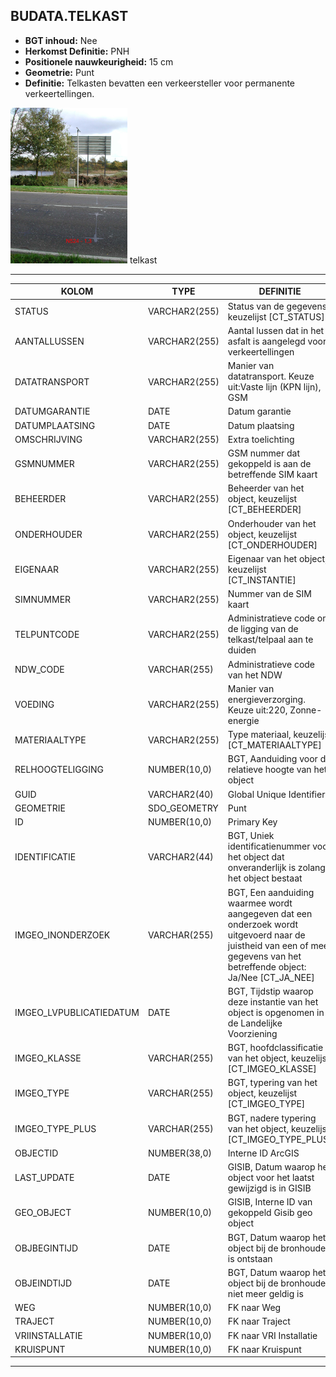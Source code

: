 ﻿## BUDATA.TELKAST


* __BGT inhoud:__ Nee
* __Herkomst Definitie:__ PNH
* __Positionele nauwkeurigheid:__ 15 cm
* __Geometrie:__ Punt
* __Definitie:__ Telkasten bevatten een verkeersteller voor permanente verkeertellingen. 



![telpaal](telkast.png)
telkast

***

|KOLOM                               |TYPE              |DEFINITIE|
|------                              |----              |-----    |
|STATUS                              |VARCHAR2(255)     |Status van de gegevens, keuzelijst [CT_STATUS]|
|AANTALLUSSEN                        |VARCHAR2(255)     |Aantal lussen dat in het asfalt is aangelegd voor verkeertellingen|
|DATATRANSPORT                       |VARCHAR2(255)     |Manier van datatransport. Keuze uit:Vaste lijn (KPN lijn), GSM|
|DATUMGARANTIE                       |DATE              |Datum garantie|
|DATUMPLAATSING                      |DATE              |Datum plaatsing|
|OMSCHRIJVING                        |VARCHAR2(255)     |Extra toelichting|
|GSMNUMMER                           |VARCHAR2(255)     |GSM nummer dat gekoppeld is aan de betreffende SIM kaart|
|BEHEERDER                           |VARCHAR2(255)     |Beheerder van het object, keuzelijst [CT_BEHEERDER]|
|ONDERHOUDER                         |VARCHAR2(255)     |Onderhouder van het object, keuzelijst [CT_ONDERHOUDER]|
|EIGENAAR                            |VARCHAR2(255)     |Eigenaar van het object, keuzelijst [CT_INSTANTIE]|
|SIMNUMMER                           |VARCHAR2(255)     |Nummer van de SIM kaart|
|TELPUNTCODE                         |VARCHAR2(255)     |Administratieve code om de ligging van de telkast/telpaal aan te duiden|
|NDW_CODE                            |VARCHAR(255)      |Administratieve code van het NDW|
|VOEDING                             |VARCHAR2(255)     |Manier van energieverzorging. Keuze uit:220, Zonne-energie|
|MATERIAALTYPE                       |VARCHAR2(255)     |Type materiaal, keuzelijst [CT_MATERIAALTYPE]|
|RELHOOGTELIGGING                    |NUMBER(10,0)      |BGT, Aanduiding voor de relatieve hoogte van het object|
|GUID                                |VARCHAR2(40)      |Global Unique Identifier|
|GEOMETRIE                           |SDO_GEOMETRY      |Punt|
|ID                                  |NUMBER(10,0)      |Primary Key|
|IDENTIFICATIE                       |VARCHAR2(44)      |BGT, Uniek identificatienummer voor het object dat onveranderlijk is zolang het object bestaat|
|IMGEO_INONDERZOEK                         |VARCHAR(255)           |BGT, Een aanduiding waarmee wordt aangegeven dat een onderzoek wordt uitgevoerd naar de juistheid van een of meer gegevens van het betreffende object: Ja/Nee [CT_JA_NEE] |
|IMGEO_LVPUBLICATIEDATUM             |DATE              |BGT, Tijdstip waarop deze instantie van het object is opgenomen in de Landelijke Voorziening|
|IMGEO_KLASSE                        |VARCHAR(255)      |BGT, hoofdclassificatie van het object, keuzelijst [CT_IMGEO_KLASSE]|
|IMGEO_TYPE                          |VARCHAR(255)      |BGT, typering van het object, keuzelijst [CT_IMGEO_TYPE] |
|IMGEO_TYPE_PLUS                     |VARCHAR(255)      |BGT, nadere typering van het object, keuzelijst [CT_IMGEO_TYPE_PLUS]|
|OBJECTID                            |NUMBER(38,0)      |Interne ID ArcGIS|
|LAST_UPDATE                         |DATE              |GISIB, Datum waarop het object voor het laatst gewijzigd is in GISIB|
|GEO_OBJECT                          |NUMBER(10,0)      |GISIB, Interne ID van gekoppeld Gisib geo object|
|OBJBEGINTIJD                        |DATE              |BGT, Datum waarop het object bij de bronhouder is ontstaan|
|OBJEINDTIJD                         |DATE              |BGT, Datum waarop het object bij de bronhouder niet meer geldig is|
|WEG                                 |NUMBER(10,0)      |FK naar Weg|
|TRAJECT                             |NUMBER(10,0)      |FK naar Traject|
|VRIINSTALLATIE                      |NUMBER(10,0)      |FK naar VRI Installatie|
|KRUISPUNT                           |NUMBER(10,0)      |FK naar Kruispunt|


***
